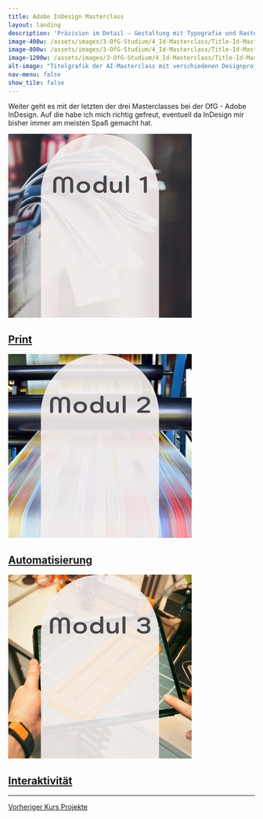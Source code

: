 ```yaml
---
title: Adobe InDesign Masterclass
layout: landing
description: 'Präzision im Detail – Gestaltung mit Typografie und Raster'
image-400w: /assets/images/3-OfG-Studium/4_Id-Masterclass/Title-Id-Masterclass-400w.jpg
image-800w: /assets/images/3-OfG-Studium/4_Id-Masterclass/Title-Id-Masterclass-800w.jpg
image-1200w: /assets/images/3-OfG-Studium/4_Id-Masterclass/Title-Id-Masterclass-1200w.jpg
alt-image: "Titelgrafik der AI-Masterclass mit verschiedenen Designprojekten – visuelle Vorschau auf modulare Kreativarbeiten im digitalen Portfolio."
nav-menu: false
show_tile: false
---
```


<div id="main">
    <div class="inner">

  <!-- One -->
  <section id="Einleitung Id-Masterclass">
    <p>Weiter geht es mit der letzten der drei Masterclasses bei der OfG - Adobe InDesign. Auf die habe ich mich richtig gefreut, eventuell da InDesign mir bisher immer am meisten Spaß gemacht hat.</p>
  </section>

  <!-- Two -->
  <section class="bricks">
    <article class="style1">
      <span class="image">
        <img alt="Modul 1: Teilausschnitt eines stilisierten Stadtplans – Projektvorschau für kreative Kartografie im Portfolio."
          src="assets/images/3-OfG-Studium/4_Id-Masterclass/Id-Masterclass_Modul-01-375w.jpg" >
      </span>
      <a href="#modul-1">
        <h2>Print</h2>
      </a>
    </article>
    <article class="style2">
      <span class="image">
        <img alt="Modul 2: Vignette mit Architekturzeichnung und Hand – Fokus auf Entwurfsprozesse und Skizzentechniken im Architekturkontext."
          src="assets/images/3-OfG-Studium/4_Id-Masterclass/Id-Masterclass_Modul-02-375w.jpg" >
      </span>
      <a href="#modul-2">
        <h2>Automatisierung</h2>
      </a>
    </article>
    <article class="style3">
      <span class="image">
        <img alt="Modul 3: Vignette mit Lichtspur-Foto auf Straße – Symbol für Dynamik und Mobilität im Designprojekt."
          src="assets/images/3-OfG-Studium/4_Id-Masterclass/Id-Masterclass_Modul-03-375w.jpg" >
      </span>
      <a href="#modul-3">
        <h2>Interaktivität</h2>
      </a>
    </article>
  </section>
  <hr />

<!-- Six -->
  <div class="bar">
    <a class="button previous" href="{% link 3c_Ps-Masterclass.md %}">
      Vorheriger Kurs
    </a>
    <a class="button" href="{% link 2_Projekte.md %}">
      Projekte
    </a>
  </div>
</div>
